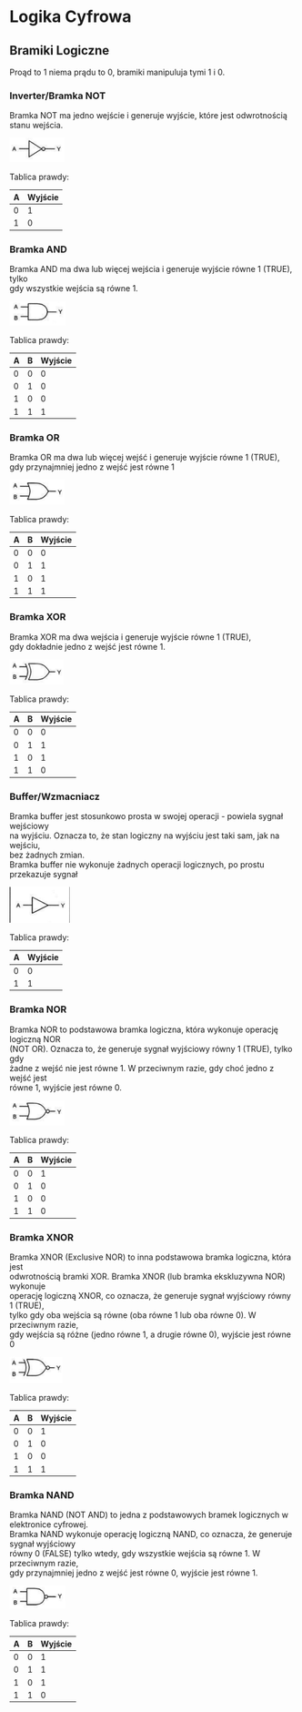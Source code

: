 # Logika Cyfrowa

## Bramiki Logiczne
Proąd to 1 niema prądu to 0, bramiki manipuluja tymi 1 i 0.

### Inverter/Bramka NOT
Bramka NOT ma jedno wejście i generuje wyjście, które jest odwrotnością stanu wejścia.

![img_1.png](img_1.png)

Tablica prawdy:

|  A  |  Wyjście |
|----|-------|
|  0  |     1     |
|  1  |     0     |

### Bramka AND
Bramka AND ma dwa lub więcej wejścia i generuje wyjście równe 1 (TRUE), tylko  
gdy wszystkie wejścia są równe 1.

![img_2.png](img_2.png)

Tablica prawdy:

|  A  |  B  |  Wyjście |
|----|----|-------|
|  0  |  0  |     0     |
|  0  |  1  |     0     |
|  1  |  0  |     0     |
|  1  |  1  |     1     |

### Bramka OR
Bramka OR ma dwa lub więcej wejść i generuje wyjście równe 1 (TRUE),  
gdy przynajmniej jedno z wejść jest równe 1

![img_3.png](img_3.png)

Tablica prawdy:

|  A  |  B  |  Wyjście |
|----|----|-------|
|  0  |  0  |     0     |
|  0  |  1  |     1     |
|  1  |  0  |     1     |
|  1  |  1  |     1     |

### Bramka XOR
Bramka XOR ma dwa wejścia i generuje wyjście równe 1 (TRUE),  
gdy dokładnie jedno z wejść jest równe 1.

![img_4.png](img_4.png)

Tablica prawdy:

|  A  |  B  |  Wyjście |
|----|----|-------|
|  0  |  0  |     0     |
|  0  |  1  |     1     |
|  1  |  0  |     1     |
|  1  |  1  |     0     |

### Buffer/Wzmacniacz
Bramka buffer jest stosunkowo prosta w swojej operacji - powiela sygnał wejściowy   
na wyjściu. Oznacza to, że stan logiczny na wyjściu jest taki sam, jak na wejściu,  
bez żadnych zmian.  
Bramka buffer nie wykonuje żadnych operacji logicznych, po prostu przekazuje sygnał

![img.png](img.png)

Tablica prawdy:

|  A  |  Wyjście |
|----|-------|
|  0  |     0     |
|  1  |     1     |

### Bramka NOR
Bramka NOR to podstawowa bramka logiczna, która wykonuje operację logiczną NOR  
(NOT OR). Oznacza to, że generuje sygnał wyjściowy równy 1 (TRUE), tylko gdy  
żadne z wejść nie jest równe 1. W przeciwnym razie, gdy choć jedno z wejść jest  
równe 1, wyjście jest równe 0.

![img_5.png](img_5.png)

Tablica prawdy:

|  A  |  B  |  Wyjście |
|----|----|-------|
|  0  |  0  |     1     |
|  0  |  1  |     0     |
|  1  |  0  |     0     |
|  1  |  1  |     0     |

### Bramka XNOR
Bramka XNOR (Exclusive NOR) to inna podstawowa bramka logiczna, która jest  
odwrotnością bramki XOR. Bramka XNOR (lub bramka ekskluzywna NOR) wykonuje  
operację logiczną XNOR, co oznacza, że generuje sygnał wyjściowy równy 1 (TRUE),  
tylko gdy oba wejścia są równe (oba równe 1 lub oba równe 0). W przeciwnym razie,  
gdy wejścia są różne (jedno równe 1, a drugie równe 0), wyjście jest równe 0

![img_6.png](img_6.png)

Tablica prawdy:

|  A  |  B  |  Wyjście |
|----|----|-------|
|  0  |  0  |     1     |
|  0  |  1  |     0     |
|  1  |  0  |     0     |
|  1  |  1  |     1     |

### Bramka NAND
Bramka NAND (NOT AND) to jedna z podstawowych bramek logicznych w elektronice cyfrowej.  
Bramka NAND wykonuje operację logiczną NAND, co oznacza, że generuje sygnał wyjściowy  
równy 0 (FALSE) tylko wtedy, gdy wszystkie wejścia są równe 1. W przeciwnym razie,  
gdy przynajmniej jedno z wejść jest równe 0, wyjście jest równe 1.

![img_7.png](img_7.png)

Tablica prawdy:

|  A  |  B  |  Wyjście |
|----|----|-------|
|  0  |  0  |     1     |
|  0  |  1  |     1     |
|  1  |  0  |     1     |
|  1  |  1  |     0     |
